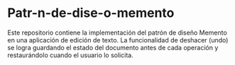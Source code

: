 # Patr-n-de-dise-o-memento
Este repositorio contiene la implementación del patrón de diseño Memento en una aplicación de edición de texto. La funcionalidad de deshacer (undo) se logra guardando el estado del documento antes de cada operación y restaurándolo cuando el usuario lo solicita.
